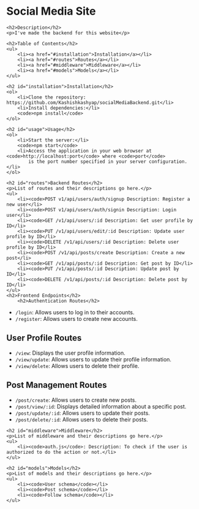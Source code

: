 <h1>Social Media Site</h1>

    <h2>Description</h2>
    <p>I've made the backend for this website</p>

    <h2>Table of Contents</h2>
    <ul>
        <li><a href="#installation">Installation</a></li>
        <li><a href="#routes">Routes</a></li>
        <li><a href="#middleware">Middleware</a></li>
        <li><a href="#models">Models</a></li>
    </ul>

    <h2 id="installation">Installation</h2>
    <ol>
        <li>Clone the repository: https://github.com/Kashishkashyap/socialMediaBackend.git</li>
        <li>Install dependencies:</li>
        <code>npm install</code>
    </ol>

    <h2 id="usage">Usage</h2>
    <ol>
        <li>Start the server:</li>
        <code>npm start</code>
        <li>Access the application in your web browser at <code>http://localhost:port</code> where <code>port</code>
            is the port number specified in your server configuration.</li>
    </ol>

    <h2 id="routes">Backend Routes</h2>
    <p>List of routes and their descriptions go here.</p>
    <ul>
        <li><code>POST v1/api/users/auth/signup Description: Register a new user</li>
        <li><code>POST v1/api/users/auth/signin Description: Login user</li>
        <li><code>GET /v1/api/users/:id Description: Get user profile by ID</li>
        <li><code>PUT /v1/api/users/edit/:id Description: Update user profile by ID</li>
        <li><code>DELETE /v1/api/users/:id Description: Delete user profile by ID</li>
        <li><code>POST /v1/api/posts/create Description: Create a new post</li>
        <li><code>GET /v1/api/posts/:id Description: Get post by ID</li>
        <li><code>PUT /v1/api/posts/:id Description: Update post by ID</li>
        <li><code>DELETE /v1/api/posts/:id Description: Delete post by ID</li>
    </ul>
    <h2>Frontend Endpoints</h2>
        <h2>Authentication Routes</h2>
  <ul>
    <li><code>/login</code>: Allows users to log in to their accounts.</li>
    <li><code>/register</code>: Allows users to create new accounts.</li>
  </ul>

  <h2>User Profile Routes</h2>
  <ul>
    <li><code>/view</code>: Displays the user profile information.</li>
    <li><code>/view/update</code>: Allows users to update their profile information.</li>
    <li><code>/view/delete</code>: Allows users to delete their profile.</li>
  </ul>

  <h2>Post Management Routes</h2>
  <ul>
    <li><code>/post/create</code>: Allows users to create new posts.</li>
    <li><code>/post/view/:id</code>: Displays detailed information about a specific post.</li>
    <li><code>/post/update/:id</code>: Allows users to update their posts.</li>
    <li><code>/post/delete/:id</code>: Allows users to delete their posts.</li>
  </ul>
    
    <h2 id="middleware">Middleware</h2>
    <p>List of middleware and their descriptions go here.</p>
    <ul>
        <li><code>auth.js</code>: Description: To check if the user is authorized to do the action or not.</li>
    </ul>

    <h2 id="models">Models</h2>
    <p>List of models and their descriptions go here.</p>
    <ul>
        <li><code>User schema</code></li>
        <li><code>Post schema</code></li>
        <li><code>Follow schema</code></li>
    </ul>
